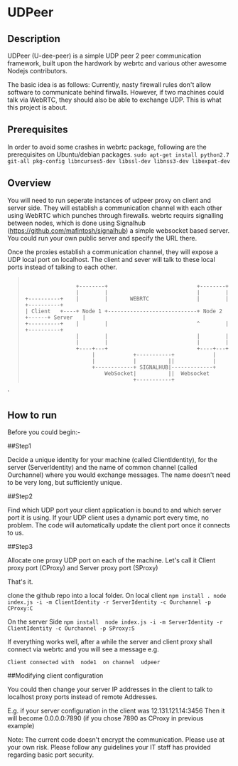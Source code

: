 # UDPeer

## Description

  UDPeer (U-dee-peer) is a simple UDP peer 2 peer communication framework, built upon the hardwork by webrtc and various other awesome Nodejs contributors. 
  
  The basic idea is as follows:
  Currently, nasty firewall rules don't allow software to communicate behind firwalls. However, if two machines could talk via WebRTC, they should also be able to exchange UDP. This is what this project is about.
  
## Prerequisites 

In order to avoid some crashes in webrtc package, following are the prerequisites on Ubuntu/debian packages.
`
sudo apt-get install python2.7 git-all pkg-config libncurses5-dev libssl-dev libnss3-dev libexpat-dev
`
## Overview

You will need to run seperate instances of udpeer proxy on client and server side. They will establish a communicatîon channel with each other using WebRTC which punches through firewalls. webrtc requirs signalling between nodes, which is done using Signalhub (https://github.com/mafintosh/signalhub) a simple websocket based server. You could run your own public server and specify the URL there. 

Once the proxies establish a communication channel, they will expose a UDP local port on localhost. The client and sever will talk to these local ports instead of talking to each other. 
>```
>
>                 +--------+                            +--------+
>                 |        |                            |        |
> +----------+    |        |       WEBRTC               |        |      +----------+
> | Client   +----+ Node 1 +----------------------------+ Node 2 +------+ Server   |
> +----------+    |        |                            ^        |      +----------+
>                 |        |                            |        |
>                 |        |                            |        |
>                 +----+---+                            +----+---+
>                      |            +-----------+            |
>                      |            |          ||            |
>                      +------------+ SIGNALHUB|-------------+
>                          WebSocket|          ||  Websocket
>                                   +-----------+
>
`
## How to run

Before you could begin:- 

##Step1 

Decide a unique identity for your machine (called ClientIdentity), for the server (ServerIdentity) and the name of common channel (called Ourchannel) where you would exchange messages. The name doesn't need to be very long, but sufficiently unique. 

##Step2

Find which UDP port your client application is bound to and which server port it is using. If your UDP client uses a dynamic port every time, no problem.  The code will automatically update the client port once it connects to us. 

##Step3

Allocate one proxy UDP port on each of the machine. Let's call it Client proxy port (CProxy) and Server proxy port (SProxy)

That's it. 

clone the github repo into a local folder. On local client
`
npm install .
node index.js -i -m ClientIdentity -r ServerIdentity -c Ourchannel -p CProxy:C
`

On the server Side
`
npm install 
node index.js -i -m ServerIdentity -r ClientIdentity -c Ourchannel -p SProxy:S
`

If everything works well, after a while the server and client proxy shall connect via webrtc and you will see a message e.g.

`Client connected with  node1  on channel  udpeer`

##Modifying client configuration

You could then change your server IP addresses in the client to talk to localhost proxy ports instead of remote Addresses.

E.g. if your server configuration in the client was 12.131.121.14:3456
Then it will become 0.0.0.0:7890 (if you chose 7890 as CProxy in previous example)


Note: The current code doesn't encrypt the communication. Please use at your own risk. Please follow any guidelines your IT staff has provided regarding basic port security. 
